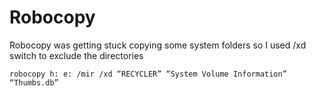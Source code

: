 # Robocopy
Robocopy was getting stuck copying some system folders so I used /xd switch to exclude the directories

```robocopy h: e: /mir /xd “RECYCLER” “System Volume Information” “Thumbs.db”```
